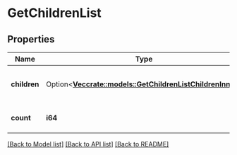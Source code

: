 # GetChildrenList

## Properties

Name | Type | Description | Notes
------------ | ------------- | ------------- | -------------
**children** | Option<[**Vec<crate::models::GetChildrenListChildrenInner>**](getChildrenList_children_inner.md)> | Your children's account information | [optional]
**count** | **i64** | Number of child accounts | 

[[Back to Model list]](../README.md#documentation-for-models) [[Back to API list]](../README.md#documentation-for-api-endpoints) [[Back to README]](../README.md)


